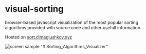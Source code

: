 # visual-sorting
browser-based javascript visualization of the most popular sorting algorithms provided with source code and other usefull information.

Hosted on [sort.dimaglushkov.xyz](https://sort.dimaglushkov.xyz)

![screen sample](https://github.com/dimaglushkov/visual-sorting/blob/master/sample.png)
"# Sorting_Algorithms_Visualizer" 
